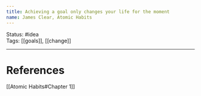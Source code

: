```yaml
---
title: Achieving a goal only changes your life for the moment
name: James Clear, Atomic Habits
---
```


Status: #idea  
Tags: [[goals]], [[change]]

---
# References
[[Atomic Habits#Chapter 1]]